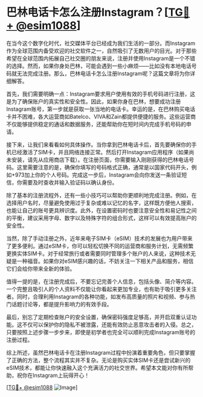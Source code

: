 # 巴林电话卡怎么注册Instagram？[[TG💪+ @esim1088](https://t.me/s/esim1088)]

在当今这个数字化时代，社交媒体平台已经成为我们生活的一部分。而Instagram作为全球范围内备受欢迎的社交软件之一，自然吸引了无数用户的目光。对于那些希望在全球范围内拓展自己社交圈的朋友来说，注册并使用Instagram是一个不错的选择。然而，如果你身处巴林，可能会遇到一些小麻烦——比如没有本地电话号码就无法完成注册。那么，巴林电话卡怎么注册Instagram呢？这篇文章将为你详细解答。

首先，我们需要明确一点：Instagram要求用户使用有效的手机号码进行注册，这是为了确保账户的真实性和安全性。因此，如果你身在巴林，想要成功注册Instagram账号，第一步就是获取一张当地的电话卡。幸运的是，在巴林购买电话卡并不困难，各大运营商如Batelco、VIVA和Zain都提供便捷的服务。这些运营商不仅能够提供稳定的通话和数据服务，还能帮助你在短时间内完成手机号码的申请。

接下来，让我们来看看如何具体操作。当你拿到巴林电话卡后，首先要确保你的手机已经激活了SIM卡，并且网络连接正常。然后打开Instagram应用程序（如果尚未安装，请先从应用商店下载）。在注册页面，你需要输入刚刚获得的巴林电话号码。这里需要注意的是，确保你填写的号码格式正确，通常是以国家代码开头，例如+973加上你的个人号码。完成这一步后，Instagram会向你发送一条验证短信，你需要及时查收并输入验证码以确认身份。

除了基本的注册流程外，还有一些小技巧可以帮助你更顺利地完成注册。例如，在选择用户名时，尽量避免使用过于复杂或难以记忆的名字，这样既方便他人搜索，也能让自己的账号更具辨识度。此外，在设置密码时也要注意安全性和易记性之间的平衡，建议采用字母、数字以及特殊字符的组合形式，这样可以有效提高账户的安全性。

当然，除了手动注册之外，近年来电子SIM卡（eSIM）技术的发展也为用户带来了更多便利。通过eSIM卡，你可以轻松切换不同的运营商和服务计划，无需频繁更换实体SIM卡。对于经常旅行或者需要同时管理多个账户的人来说，这种技术无疑是一种福音。如果你对eSIM感兴趣的话，不妨关注一下相关产品和服务，相信它们会给你带来全新的体验。

值得一提的是，在注册完成后，不要忘记完善个人信息，包括头像、简介等内容。一个完整且吸引人的个人资料不仅能让你看起来更加专业，也有助于吸引更多关注者。同时，合理利用Instagram的各种功能，如发布高质量的照片和视频、参与热门话题讨论等，都是提升影响力的有效手段。

最后，别忘了定期检查账户的安全设置，确保密码强度足够高，并开启双重认证功能。这不仅可以保护你的隐私不被泄露，还能有效防止恶意攻击者的入侵。总之，只要按照上述步骤一步步来，即使是初学者也完全可以顺利完成Instagram账号的注册过程。

综上所述，虽然巴林电话卡在注册Instagram过程中扮演着重要角色，但只要掌握了正确的方法，整个流程其实并不复杂。无论是购买实体SIM卡还是尝试新兴的eSIM技术，都能让你快速融入这个充满活力的社交世界。希望本文能对你有所帮助，祝你在Instagram上玩得开心！

[[TG💪+ @esim1088](https://t.me/s/esim1088) ![Image](https://i.postimg.cc/4NQfJmqS/Snipaste-2025-05-13-00-14-12.png)]